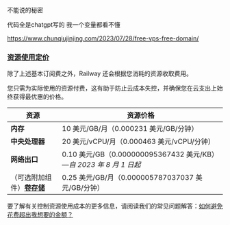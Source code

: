 不能说的秘密

代码全是chatgpt写的 我一个变量都看不懂

https://www.chunqiujinjing.com/2023/07/28/free-vps-free-domain/



### [资源使用定价](https://docs.railway.app/reference/pricing/plans#resource-usage-pricing)

除了上述基本订阅费之外，Railway 还会根据您消耗的资源收取费用。

您只需为实际使用的资源付费，这有助于防止云成本失控，并确保您在云支出上始终获得最优惠的价格。

| 资源                                                         | 资源价格                                                     |
| ------------------------------------------------------------ | ------------------------------------------------------------ |
| **内存**                                                     | 10 美元/GB/月（0.000231 美元/GB/分钟）                       |
| **中央处理器**                                               | 20 美元/vCPU/月（0.000463 美元/vCPU/分钟）                   |
| **网络出口**                                                 | 0.10 美元/GB（0.000000095367432 美元/KB）—*自 2023 年 8 月 1 日起* |
| （可选附加组件）[**卷存储**](https://docs.railway.app/reference/volumes) | 0.25 美元/GB/月（0.000005787037037 美元/GB/分钟）            |

要了解有关控制资源使用成本的更多信息，请阅读我们的常见问题解答：[如何避免花费超出我想要的金额？](https://docs.railway.app/reference/pricing/faqs#how-do-i-prevent-spending-more-than-i-want-to)